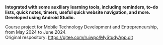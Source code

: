 **Integrated with some auxiliary learning tools, including reminders, to-do lists, quick notes, timers, useful quick website navigation, and more. Developed using Android Studio.**

Course project for Mobile Technology Development and Entrepreneurship, from May 2024 to June 2024.  
Original respository: https://gitee.com/ruiwpo/MyStudyApp.git
